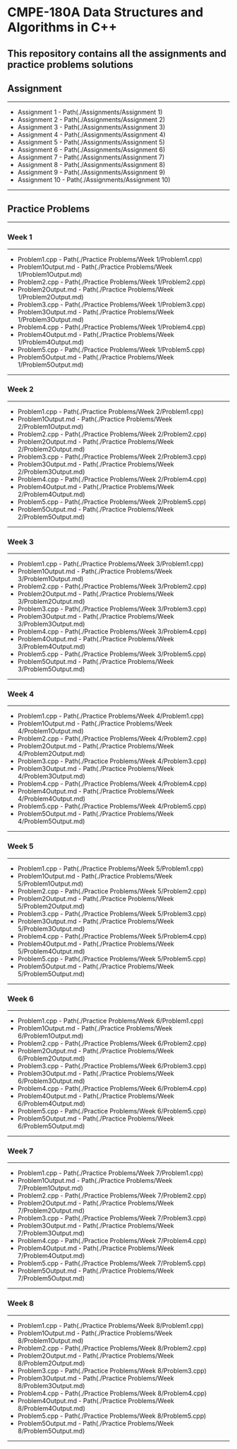 # CMPE-180A Data Structures and Algorithms in C++

This repository contains all the assignments and practice problems solutions
---
## Assignment
---
- Assignment 1 - Path(./Assignments/Assignment 1)
- Assignment 2 - Path(./Assignments/Assignment 2)
- Assignment 3 - Path(./Assignments/Assignment 3)
- Assignment 4 - Path(./Assignments/Assignment 4)
- Assignment 5 - Path(./Assignments/Assignment 5)
- Assignment 6 - Path(./Assignments/Assignment 6)
- Assignment 7 - Path(./Assignments/Assignment 7)
- Assignment 8 - Path(./Assignments/Assignment 8)
- Assignment 9 - Path(./Assignments/Assignment 9)
- Assignment 10 - Path(./Assignments/Assignment 10)
---
## Practice Problems
---
### Week 1
---
- Problem1.cpp - Path(./Practice Problems/Week 1/Problem1.cpp)
- Problem1Output.md - Path(./Practice Problems/Week 1/Problem1Output.md)
- Problem2.cpp - Path(./Practice Problems/Week 1/Problem2.cpp)
- Problem2Output.md - Path(./Practice Problems/Week 1/Problem2Output.md) 
- Problem3.cpp - Path(./Practice Problems/Week 1/Problem3.cpp)
- Problem3Output.md - Path(./Practice Problems/Week 1/Problem3Output.md)
- Problem4.cpp - Path(./Practice Problems/Week 1/Problem4.cpp)
- Problem4Output.md - Path(./Practice Problems/Week 1/Problem4Output.md) 
- Problem5.cpp - Path(./Practice Problems/Week 1/Problem5.cpp)
- Problem5Output.md - Path(./Practice Problems/Week 1/Problem5Output.md)
---
### Week 2
---
- Problem1.cpp - Path(./Practice Problems/Week 2/Problem1.cpp)
- Problem1Output.md - Path(./Practice Problems/Week 2/Problem1Output.md)
- Problem2.cpp - Path(./Practice Problems/Week 2/Problem2.cpp)
- Problem2Output.md - Path(./Practice Problems/Week 2/Problem2Output.md) 
- Problem3.cpp - Path(./Practice Problems/Week 2/Problem3.cpp)
- Problem3Output.md - Path(./Practice Problems/Week 2/Problem3Output.md)
- Problem4.cpp - Path(./Practice Problems/Week 2/Problem4.cpp)
- Problem4Output.md - Path(./Practice Problems/Week 2/Problem4Output.md) 
- Problem5.cpp - Path(./Practice Problems/Week 2/Problem5.cpp)
- Problem5Output.md - Path(./Practice Problems/Week 2/Problem5Output.md)
---
### Week 3
---
- Problem1.cpp - Path(./Practice Problems/Week 3/Problem1.cpp)
- Problem1Output.md - Path(./Practice Problems/Week 3/Problem1Output.md)
- Problem2.cpp - Path(./Practice Problems/Week 3/Problem2.cpp)
- Problem2Output.md - Path(./Practice Problems/Week 3/Problem2Output.md)
- Problem3.cpp - Path(./Practice Problems/Week 3/Problem3.cpp)
- Problem3Output.md - Path(./Practice Problems/Week 3/Problem3Output.md)
- Problem4.cpp - Path(./Practice Problems/Week 3/Problem4.cpp)
- Problem4Output.md - Path(./Practice Problems/Week 3/Problem4Output.md) 
- Problem5.cpp - Path(./Practice Problems/Week 3/Problem5.cpp)
- Problem5Output.md - Path(./Practice Problems/Week 3/Problem5Output.md)
---
### Week 4
---
- Problem1.cpp - Path(./Practice Problems/Week 4/Problem1.cpp)
- Problem1Output.md - Path(./Practice Problems/Week 4/Problem1Output.md)
- Problem2.cpp - Path(./Practice Problems/Week 4/Problem2.cpp)
- Problem2Output.md - Path(./Practice Problems/Week 4/Problem2Output.md)
- Problem3.cpp - Path(./Practice Problems/Week 4/Problem3.cpp)
- Problem3Output.md - Path(./Practice Problems/Week 4/Problem3Output.md)
- Problem4.cpp - Path(./Practice Problems/Week 4/Problem4.cpp)
- Problem4Output.md - Path(./Practice Problems/Week 4/Problem4Output.md) 
- Problem5.cpp - Path(./Practice Problems/Week 4/Problem5.cpp)
- Problem5Output.md - Path(./Practice Problems/Week 4/Problem5Output.md)
---
### Week 5
---
- Problem1.cpp - Path(./Practice Problems/Week 5/Problem1.cpp)
- Problem1Output.md - Path(./Practice Problems/Week 5/Problem1Output.md)
- Problem2.cpp - Path(./Practice Problems/Week 5/Problem2.cpp)
- Problem2Output.md - Path(./Practice Problems/Week 5/Problem2Output.md)
- Problem3.cpp - Path(./Practice Problems/Week 5/Problem3.cpp)
- Problem3Output.md - Path(./Practice Problems/Week 5/Problem3Output.md)
- Problem4.cpp - Path(./Practice Problems/Week 5/Problem4.cpp)
- Problem4Output.md - Path(./Practice Problems/Week 5/Problem4Output.md) 
- Problem5.cpp - Path(./Practice Problems/Week 5/Problem5.cpp)
- Problem5Output.md - Path(./Practice Problems/Week 5/Problem5Output.md)
---
### Week 6
---
- Problem1.cpp - Path(./Practice Problems/Week 6/Problem1.cpp)
- Problem1Output.md - Path(./Practice Problems/Week 6/Problem1Output.md)
- Problem2.cpp - Path(./Practice Problems/Week 6/Problem2.cpp)
- Problem2Output.md - Path(./Practice Problems/Week 6/Problem2Output.md)
- Problem3.cpp - Path(./Practice Problems/Week 6/Problem3.cpp)
- Problem3Output.md - Path(./Practice Problems/Week 6/Problem3Output.md)
- Problem4.cpp - Path(./Practice Problems/Week 6/Problem4.cpp)
- Problem4Output.md - Path(./Practice Problems/Week 6/Problem4Output.md) 
- Problem5.cpp - Path(./Practice Problems/Week 6/Problem5.cpp)
- Problem5Output.md - Path(./Practice Problems/Week 6/Problem5Output.md)
---
### Week 7
---
- Problem1.cpp - Path(./Practice Problems/Week 7/Problem1.cpp)
- Problem1Output.md - Path(./Practice Problems/Week 7/Problem1Output.md)
- Problem2.cpp - Path(./Practice Problems/Week 7/Problem2.cpp)
- Problem2Output.md - Path(./Practice Problems/Week 7/Problem2Output.md)
- Problem3.cpp - Path(./Practice Problems/Week 7/Problem3.cpp)
- Problem3Output.md - Path(./Practice Problems/Week 7/Problem3Output.md)
- Problem4.cpp - Path(./Practice Problems/Week 7/Problem4.cpp)
- Problem4Output.md - Path(./Practice Problems/Week 7/Problem4Output.md) 
- Problem5.cpp - Path(./Practice Problems/Week 7/Problem5.cpp)
- Problem5Output.md - Path(./Practice Problems/Week 7/Problem5Output.md)
---
### Week 8
---
- Problem1.cpp - Path(./Practice Problems/Week 8/Problem1.cpp)
- Problem1Output.md - Path(./Practice Problems/Week 8/Problem1Output.md)
- Problem2.cpp - Path(./Practice Problems/Week 8/Problem2.cpp)
- Problem2Output.md - Path(./Practice Problems/Week 8/Problem2Output.md)
- Problem3.cpp - Path(./Practice Problems/Week 8/Problem3.cpp)
- Problem3Output.md - Path(./Practice Problems/Week 8/Problem3Output.md)
- Problem4.cpp - Path(./Practice Problems/Week 8/Problem4.cpp)
- Problem4Output.md - Path(./Practice Problems/Week 8/Problem4Output.md) 
- Problem5.cpp - Path(./Practice Problems/Week 8/Problem5.cpp)
- Problem5Output.md - Path(./Practice Problems/Week 8/Problem5Output.md)
---
